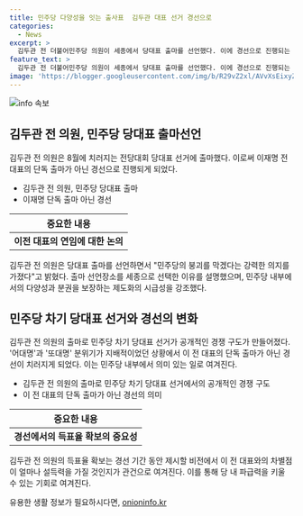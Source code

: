 ```yaml
---
title: 민주당 다양성을 잇는 출사표  김두관 대표 선거 경선으로
categories:
  - News
excerpt: >
  김두관 전 더불어민주당 의원이 세종에서 당대표 출마를 선언했다. 이에 경선으로 진행되는 차기 민주당 대표 선거가 이재명 전 대표의 단독출마가 아닌 구도가 되었다. 김 의원은 출마 선언에서 민주당의 불화와 붕괴를 막고, 국민의 실망을 해소하겠다고 강조했으며, 이 전 대표에 대한 비판도 제기했다. 이에 민주당 내에서 공개적 경쟁 구도가 형성되었고, 김 의원의 득표율이 어떤 비전을 제시하는지가 관건으로 대변되고 있다.
feature_text: >
  김두관 전 더불어민주당 의원이 세종에서 당대표 출마를 선언했다. 이에 경선으로 진행되는 차기 민주당 대표 선거가 이재명 전 대표의 단독출마가 아닌 구도가 되었다. 김 의원은 출마 선언에서 민주당의 불화와 붕괴를 막고, 국민의 실망을 해소하겠다고 강조했으며, 이 전 대표에 대한 비판도 제기했다. 이에 민주당 내에서 공개적 경쟁 구도가 형성되었고, 김 의원의 득표율이 어떤 비전을 제시하는지가 관건으로 대변되고 있다.
image: 'https://blogger.googleusercontent.com/img/b/R29vZ2xl/AVvXsEixyZcFfHzMRdzZMjFBmAUKJYCLCGyLL1o632UiGVXcaFdKo_bkvkuCioo0uUKlGfBVcT3P84aROyZIXSBEx3Aw5nCQ3pTgDom1WDC4m8eifvWiAmWEEVb4x6G_l8C0QH225ldMjyaFvpxGEBGNO37VmDTDMHGhJPq73UglMfDca1-0aw/s1600/blogspot.png'
---
```


<p><img src="https://blogger.googleusercontent.com/img/b/R29vZ2xl/AVvXsEixyZcFfHzMRdzZMjFBmAUKJYCLCGyLL1o632UiGVXcaFdKo_bkvkuCioo0uUKlGfBVcT3P84aROyZIXSBEx3Aw5nCQ3pTgDom1WDC4m8eifvWiAmWEEVb4x6G_l8C0QH225ldMjyaFvpxGEBGNO37VmDTDMHGhJPq73UglMfDca1-0aw/s1600/blogspot.png" alt="info 속보" /></p>

<h2 data-ke-size="size26">김두관 전 의원, 민주당 당대표 출마선언</h2>

<p data-ke-size="size16">김두관 전 의원은 8월에 치러지는 전당대회 당대표 선거에 출마했다. 이로써 이재명 전 대표의 단독 출마가 아닌 경선으로 진행되게 되었다.</p>

<ul>
<li>김두관 전 의원, 민주당 당대표 출마</li>
<li>이재명 단독 출마 아닌 경선</li>
</ul>

<table>
<thead>
<tr>
<th style="text-align: center;">중요한 내용</th>
</tr>
</thead>
<tr>
<td style="text-align: center; height: 17px;"><b>이전 대표의 연임에 대한 논의</b></td>
</tr>
</table>

<p data-ke-size="size16">김두관 전 의원은 당대표 출마를 선언하면서 "민주당의 붕괴를 막겠다는 강력한 의지를 가졌다"고 밝혔다. 출마 선언장소를 세종으로 선택한 이유를 설명했으며, 민주당 내부에서의 다양성과 분권을 보장하는 제도화의 시급성을 강조했다.</p>

<h2 data-ke-size="size26">민주당 차기 당대표 선거와 경선의 변화</h2>

<p data-ke-size="size16">김두관 전 의원의 출마로 민주당 차기 당대표 선거가 공개적인 경쟁 구도가 만들어졌다. '어대명'과 '또대명' 분위기가 지배적이었던 상황에서 이 전 대표의 단독 출마가 아닌 경선이 치러지게 되었다. 이는 민주당 내부에서 의미 있는 일로 여겨진다.</p>

<ul>
<li>김두관 전 의원의 출마로 민주당 차기 당대표 선거에서의 공개적인 경쟁 구도</li>
<li>이 전 대표의 단독 출마가 아닌 경선의 의미</li>
</ul>

<table>
<thead>
<tr>
<th style="text-align: center;">중요한 내용</th>
</tr>
</thead>
<tr>
<td style="text-align: center; height: 17px;"><b>경선에서의 득표율 확보의 중요성</b></td>
</tr>
</table>

<p data-ke-size="size16">김두관 전 의원의 득표율 확보는 경선 기간 동안 제시할 비전에서 이 전 대표와의 차별점이 얼마나 설득력을 가질 것인지가 관건으로 여겨진다. 이를 통해 당 내 파급력을 키울 수 있는 기회로 여겨진다.</p>
유용한 생활 정보가 필요하시다면, <a href="https://onioninfo.kr" rel="dofollow">onioninfo.kr</a>


